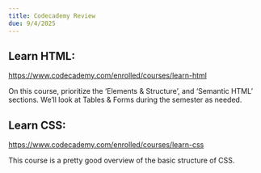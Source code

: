 ```yaml
---
title: Codecademy Review
due: 9/4/2025
---
```


## Learn HTML:

https://www.codecademy.com/enrolled/courses/learn-html

On this course, prioritize the ‘Elements & Structure’, and ‘Semantic HTML’ sections. We’ll look at Tables & Forms during the semester as needed.

## Learn CSS:

https://www.codecademy.com/enrolled/courses/learn-css

This course is a pretty good overview of the basic structure of CSS.
